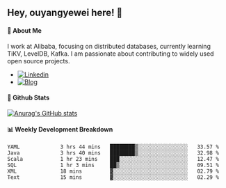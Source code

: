 ## Hey, ouyangyewei here! :wave:

#### :rocket: About Me
I work at Alibaba, focusing on distributed databases, currently learning TiKV, LevelDB, Kafka. I am passionate about contributing to widely used open source projects.

- [![Linkedin](https://img.shields.io/badge/LinkedIn-ouyangyewei-blue)](https://www.linkedin.com/in/ouyangyewei/)
- [![Blog](https://img.shields.io/badge/Blog-yeweiouyang-orange)](https://blog.csdn.net/yeweiouyang)

#### :star2: Github Stats
[![Anurag's GitHub stats](https://github-readme-stats.vercel.app/api?username=ouyangyewei&show_icons=true&cache_seconds=3600&theme=tokyonight)](https://github.com/anuraghazra/github-readme-stats)

#### :bar_chart: Weekly Development Breakdown
<!--START_SECTION:waka-->

```text
YAML             3 hrs 44 mins   ████████▒░░░░░░░░░░░░░░░░   33.57 %
Java             3 hrs 40 mins   ████████▒░░░░░░░░░░░░░░░░   32.98 %
Scala            1 hr 23 mins    ███░░░░░░░░░░░░░░░░░░░░░░   12.47 %
SQL              1 hr 3 mins     ██▒░░░░░░░░░░░░░░░░░░░░░░   09.51 %
XML              18 mins         ▓░░░░░░░░░░░░░░░░░░░░░░░░   02.79 %
Text             15 mins         ▓░░░░░░░░░░░░░░░░░░░░░░░░   02.29 %
```

<!--END_SECTION:waka-->
